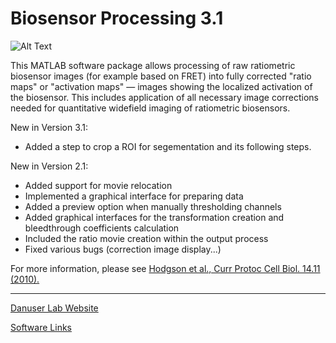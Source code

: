 # Biosensor Processing 3.1
![Alt Text](img/biosensorpkg.jpg?raw=true)

This MATLAB software package allows processing of raw ratiometric biosensor images (for example based on FRET) into fully corrected "ratio maps" or "activation maps" — images showing the localized activation of the biosensor. This includes application of all necessary image corrections needed for quantitative widefield imaging of ratiometric biosensors.

New in Version 3.1:
- Added a step to crop a ROI for segementation and its following steps.

New in Version 2.1:
- Added support for movie relocation
- Implemented a graphical interface for preparing data
- Added a preview option when manually thresholding channels
- Added graphical interfaces for the transformation creation and bleedthrough coefficients calculation
- Included the ratio movie creation within the output process
- Fixed various bugs (correction image display...)

For more information, please see [Hodgson et al., Curr Protoc Cell Biol. 14.11 (2010).](https://www.ncbi.nlm.nih.gov/pubmed/20235099)

----------------------
[Danuser Lab Website](https://www.danuserlab-utsw.org/)

[Software Links](https://github.com/DanuserLab/)
